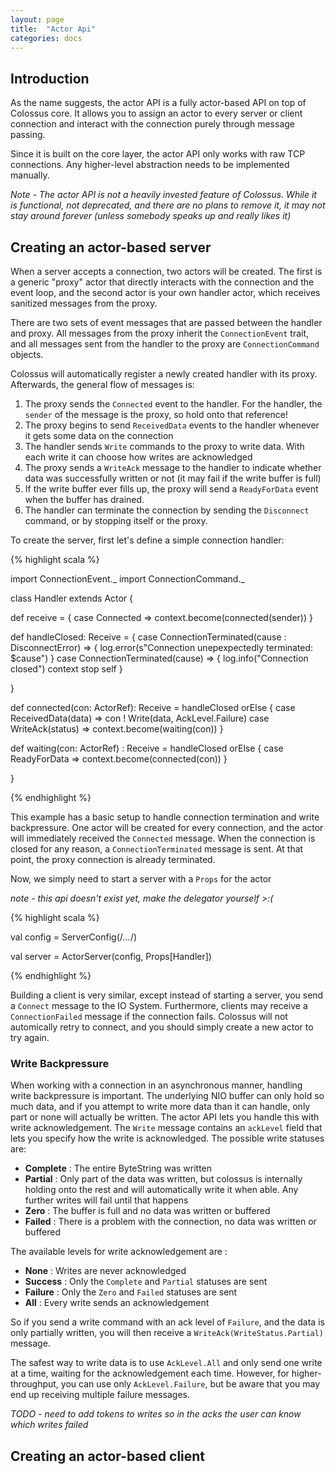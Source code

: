 ```yaml
---
layout: page
title:  "Actor Api"
categories: docs
---
```


## Introduction

As the name suggests, the actor API is a fully actor-based API on top of
Colossus core.  It allows you to assign an actor to every server or client
connection and interact with the connection purely through message passing.

Since it is built on the core layer, the actor API only works with raw TCP
connections.  Any higher-level abstraction needs to be implemented manually.

*Note - The actor API is not a heavily invested feature of Colossus.  While it is functional, not deprecated, and there are no plans to remove it, it may not stay around forever (unless somebody speaks up and really likes it)*

## Creating an actor-based server

When a server accepts a connection, two actors will be created.  The first is a
generic "proxy" actor that directly interacts with the connection and the event
loop, and the second actor is your own handler actor, which receives sanitized
messages from the proxy.

There are two sets of event messages that are passed between the handler and
proxy.  All messages from the proxy inherit the `ConnectionEvent` trait, and
all messages sent from the handler to the proxy are `ConnectionCommand`
objects.

Colossus will automatically register a newly created handler with its proxy.  Afterwards, the general flow of messages is:

1.  The proxy sends the `Connected` event to the handler.  For the handler, the `sender` of the message is the proxy, so hold onto that reference!
2.  The proxy begins to send `ReceivedData` events to the handler whenever it gets some data on the connection
3.  The handler sends `Write` commands to the proxy to write data.  With each write it can choose how writes are acknowledged
4.  The proxy sends a `WriteAck` message to the handler to indicate whether data was successfully written or not (it may fail if the write buffer is full)
5.  If the write buffer ever fills up, the proxy will send a `ReadyForData` event when the buffer has drained.
6.  The handler can terminate the connection by sending the `Disconnect` command, or by stopping itself or the proxy.

To create the server, first let's define a simple connection handler:

{% highlight scala %}

import ConnectionEvent._
import ConnectionCommand._

class Handler extends Actor {

  def receive = {
    case Connected => context.become(connected(sender))
  }

  def handleClosed: Receive = {
    case ConnectionTerminated(cause : DisconnectError) => {
      log.error(s"Connection unepexpectedly terminated: $cause")
    }
    case ConnectionTerminated(cause) => {
      log.info("Connection closed")
      context stop self
    }

  }

  def connected(con: ActorRef): Receive = handleClosed orElse {
    case ReceivedData(data) => con ! Write(data, AckLevel.Failure)
    case WriteAck(status) => context.become(waiting(con))
  }

  def waiting(con: ActorRef) : Receive = handleClosed orElse {
    case ReadyForData => context.become(connected(con))
  }

}

{% endhighlight %}

This example has a basic setup to handle connection termination and write
backpressure.  One actor will be created for every connection, and the actor
will immediately received the `Connected` message.  When the connection is
closed for any reason, a `ConnectionTerminated` message is sent.  At that
point, the proxy connection is already terminated.

Now, we simply need to start a server with a `Props` for the actor

*note - this api doesn't exist yet, make the delegator yourself >:(*

{% highlight scala %}

val config = ServerConfig(/*...*/)

val server = ActorServer(config, Props[Handler])

{% endhighlight %}

Building a client is very similar, except instead of starting a server, you
send a `Connect` message to the IO System.  Furthermore, clients may receive a
`ConnectionFailed` message if the connection fails.  Colossus will not
automically retry to connect, and you should simply create a new actor to try
again.

### Write Backpressure

When working with a connection in an asynchronous manner, handling write
backpressure is important.  The underlying NIO buffer can only hold so much
data, and if you attempt to write more data than it can handle, only part or
none will actually be written.  The actor API lets you handle this with write
acknowledgement.  The `Write` message contains an `ackLevel` field that lets
you specify how the write is acknowledged.  The possible write statuses are:

* **Complete** : The entire ByteString was written
* **Partial** : Only part of the data was written, but colossus is internally holding onto the rest and will automatically write it when able.  Any further writes will fail until that happens
* **Zero** : The buffer is full and no data was written or buffered
* **Failed** : There is a problem with the connection, no data was written or buffered

The available levels for write acknowledgement are :

* **None** : Writes are never acknowledged
* **Success** : Only the `Complete` and `Partial` statuses are sent
* **Failure** : Only the `Zero` and `Failed` statuses are sent
* **All** : Every write sends an acknowledgement

So if you send a write command with an ack level of `Failure`, and the data is
only partially written, you will then receive a `WriteAck(WriteStatus.Partial)`
message.

The safest way to write data is to use `AckLevel.All` and only send one write
at a time, waiting for the acknowledgement each time.  However, for
higher-throughput, you can use only `AckLevel.Failure`, but be aware that you
may end up receiving multiple failure messages.

*TODO - need to add tokens to writes so in the acks the user can know which writes failed*

## Creating an actor-based client
